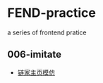 # FEND-practice
a series of frontend pratice

## 006-imitate
- [链家主页模仿](https://hikalu-z.github.io/FEND-practice/practice/006-imitate/001-lianjia/index.html)